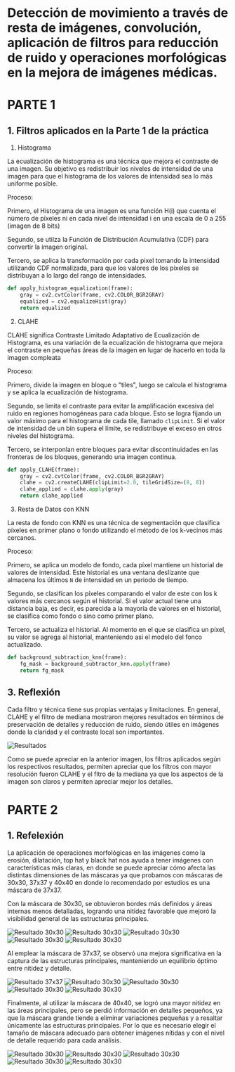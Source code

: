 # Detección de movimiento a través de resta de imágenes, convolución, aplicación de filtros para reducción de ruido y operaciones morfológicas en la mejora de imágenes médicas.

# PARTE 1

## 1. Filtros aplicados en la Parte 1 de la práctica

1. Histograma

La ecualización de histograma es una técnica que mejora el contraste de una imagen. Su objetivo es redistribuir los niveles de intensidad de una imagen para que el histograma de los valores de intensidad sea lo más uniforme posible. 

Proceso:

Primero, el Histograma de una imagen es una función H(i) que cuenta el número de píxeles ni en cada nivel de intensidad i en una escala de 0 a 255 (imagen de 8 bits)

Segundo, se utilza la Función de Distribución Acumulativa (CDF) para convertir la imagen original.

Tercero, se aplica la transformación por cada pixel tomando la intensidad utilizando CDF normalizada, para que los valores de los pixeles se distribuyan a lo largo del rango de intensidades.

```py
def apply_histogram_equalization(frame):
    gray = cv2.cvtColor(frame, cv2.COLOR_BGR2GRAY)
    equalized = cv2.equalizeHist(gray)
    return equalized
```

2. CLAHE

CLAHE significa Contraste Limitado Adaptativo de Ecualización de Histograma, es una variación de la ecualización de histograma que mejora el contraste en pequeñas áreas de la imagen en lugar de hacerlo en toda la imagen compleata

Proceso:

Primero, divide la imagen en bloque o "tiles", luego se calcula el histograma y se aplica la ecualización de histograma.

Segundo, se limita el contraste para evitar la amplificación excesiva del ruido en regiones homogéneas para cada bloque. Esto se logra fijando un valor máximo para el histograma de cada tile, llamado `clipLimit`. Si el valor de intensidad de un bin supera el límite, se redistribuye el exceso en otros niveles del histograma.

Tercero, se interponlan entre bloques para evitar discontinuidades en las fronteras de los bloques, generando una imagen continua.

```py
def apply_CLAHE(frame):
    gray = cv2.cvtColor(frame, cv2.COLOR_BGR2GRAY)
    clahe = cv2.createCLAHE(clipLimit=2.0, tileGridSize=(8, 8))
    clahe_applied = clahe.apply(gray)
    return clahe_applied
```

3. Resta de Datos con KNN

La resta de fondo con KNN es una técnica de segmentación que clasifica píxeles en primer plano o fondo utilizando el método de los k-vecinos más cercanos.

Proceso:

Primero, se aplica un modelo de fondo, cada píxel mantiene un historial de valores de intensidad. Este historial es una ventana deslizante que almacena los últimos `N` de intensidad en un periodo de tiempo.

Segundo, se clasifican los píxeles comparando el valor de este con los k valores más cercanos según el historial. Si el valor actual tiene una distancia baja, es decir, es parecida a la mayoría de valores en el historial, se clasifica como fondo o sino como primer plano.

Tercero, se actualiza el historial. Al momento en el que se clasifica un píxel, su valor se agrega al historial, manteniendo así el modelo del fonco actualizado.

```py
def background_subtraction_knn(frame):
    fg_mask = background_subtractor_knn.apply(frame)
    return fg_mask
```

## 3. Reflexión

Cada filtro y técnica tiene sus propias ventajas y limitaciones. En general, CLAHE y el filtro de mediana mostraron mejores resultados en términos de preservación de detalles y reducción de ruido, siendo útiles en imágenes donde la claridad y el contraste local son importantes.

![Resultados](/parte_1/resultados.jpeg)

Como se puede apreciar en la anterior imagen, los filtros aplicados según los respectivos resultados, permiten apreciar que los filtros con mayor resolución fueron CLAHE y el fltro de la mediana ya que los aspectos de la imagen son claros y permiten apreciar mejor los detalles.

# PARTE 2

## 1. Refelexión

La aplicación de operaciones morfológicas en las imágenes como la erosión, dilatación, top hat y black hat nos ayuda a tener imágenes con características más claras, en donde se puede apreciar cómo afecta las distintas dimensiones de las máscaras ya que probamos con máscaras de 30x30, 37x37 y 40x40 en donde lo recomendado por estudios es una máscara de 37x37.

Con la máscara de 30x30, se obtuvieron bordes más definidos y áreas internas menos detalladas, logrando una nitidez favorable que mejoró la visibilidad general de las estructuras principales. 

![Resultado 30x30](/parte_2/processed/Black_hat_30x30_2-image.jpeg)
![Resultado 30x30](/parte_2/processed/Dilatacion_30x30_2-image.jpeg)
![Resultado 30x30](/parte_2/processed/Erosion_30x30_2-image.jpeg)
![Resultado 30x30](/parte_2/processed/Top_hat_30x30_2-image.jpeg)
![Resultado 30x30](/parte_2/processed/Imagen_original_30x30_2-image.jpeg)

Al emplear la máscara de 37x37, se observó una mejora significativa en la captura de las estructuras principales, manteniendo un equilibrio óptimo entre nitidez y detalle.

![Resultado 37x37](/parte_2/processed/Black_hat_37x37_2-image.jpeg)
![Resultado 30x30](/parte_2/processed/Dilatacion_37x37_2-image.jpeg)
![Resultado 30x30](/parte_2/processed/Erosion_37x37_2-image.jpeg)
![Resultado 30x30](/parte_2/processed/Top_hat_37x37_2-image.jpeg)
![Resultado 30x30](/parte_2/processed/Imagen_original_37x37_2-image.jpeg)


Finalmente, al utilizar la máscara de 40x40, se logró una mayor nitidez en las áreas principales, pero se perdió información en detalles pequeños, ya que la máscara grande tiende a eliminar variaciones pequeñas y a resaltar únicamente las estructuras principales. Por lo que es necesario elegir el tamaño de máscara adecuado para obtener imágenes nítidas y con el nivel de detalle requerido para cada análisis.

![Resultado 30x30](/parte_2/processed/Black_hat_40x40_2-image.jpeg)
![Resultado 30x30](/parte_2/processed/Dilatacion_40x40_2-image.jpeg)
![Resultado 30x30](/parte_2/processed/Erosion_40x40_2-image.jpeg)
![Resultado 30x30](/parte_2/processed/Top_hat_40x40_2-image.jpeg)
![Resultado 30x30](/parte_2/processed/Imagen_original_40x40_2-image.jpeg)